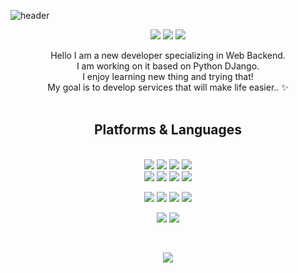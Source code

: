 ![header](https://capsule-render.vercel.app/api?type=waving&reversal=true&color=0:F9957F,100:F2F5D0&height=300&section=header&desc=Hi-there!%20Welcome%20&text=Dahee's%20Github&fontSize=50&animation=twinkling&fontAlignY=40&descAlignY=53)


<div align=center> 
  <p>
  <a href="https://dahee0628.tistory.com/" target="_blank"><img src="https://img.shields.io/badge/Blog-DD0B78?style=flat-square&logo=GitHub%20Sponsors&logoColor=white"/></a>
  <a href="mailto:ekgml3219@gmail.com" target="_blank"><img src="https://img.shields.io/badge/ekgml3219@gmail.com-EA4335?style=flat-square&logo=Gmail&logoColor=white"/></a>
  <a href="https://www.linkedin.com/in/%EB%8B%A4%ED%9D%AC-%EB%B0%95-68109b22a/" target="_blank"><img src="https://img.shields.io/badge/DaheePark-0A66C2?style=flat-square&logo=Linkedin&logoColor=white"/></a>
  
</p>
<p>
  Hello I am a new developer specializing in Web Backend.<br>
  I am working on it based on Python DJango.<br>
  I enjoy learning new thing and trying that!<br>
  My goal is to develop services that will make life easier.. ✨ <br/><br/>
</p>

  
  
## Platforms & Languages
<p>
  
<!--   <img src="https://img.shields.io/badge/java-007396?style=for-the-badge&logo=java&logoColor=white">  -->
<!--   <img src="https://img.shields.io/badge/c++-00599C?style=for-the-badge&logo=c%2B%2B&logoColor=white"> -->
  <br>
    <img src="https://img.shields.io/badge/python-3776AB?style=for-the-badge&logo=python&logoColor=white"> 
    <img src="https://img.shields.io/badge/django-092E20?style=for-the-badge&logo=django&logoColor=white">
    <img src="https://img.shields.io/badge/flask-000000?style=for-the-badge&logo=flask&logoColor=white">
    <img src="https://img.shields.io/badge/bootstrap-7952B3?style=for-the-badge&logo=bootstrap&logoColor=white">
  <br>  
    <img src="https://img.shields.io/badge/html5-E34F26?style=for-the-badge&logo=html5&logoColor=white"> 
    <img src="https://img.shields.io/badge/css-1572B6?style=for-the-badge&logo=css3&logoColor=white"> 
    <img src="https://img.shields.io/badge/javascript-F7DF1E?style=for-the-badge&logo=javascript&logoColor=black"> 
    <img src="https://img.shields.io/badge/jquery-0769AD?style=for-the-badge&logo=jquery&logoColor=white">
  <br>
</p>
<p>
  <img src="https://img.shields.io/badge/aws-333664?style=for-the-badge&logo=amazon-aws&logoColor=white">
  <img src="https://img.shields.io/badge/Mysql-E6B91E?style=for-the-badge&logo=MySql&logoColor=white">
  <img src="https://img.shields.io/badge/Docker-2496ED7?style=for-the-badge&logo=Docker&logoColor=white">
  <img src="https://img.shields.io/badge/mongoDB-47A248?style=for-the-badge&logo=MongoDB&logoColor=white">
</p>
<p>
  <img src="https://img.shields.io/badge/github-181717?style=for-the-badge&logo=github&logoColor=white">
  <img src="https://img.shields.io/badge/git-F05032?style=for-the-badge&logo=git&logoColor=white">
</p>
</div>
</div>
<br>
<p align="center">
  <a href="https://hits.seeyoufarm.com"><img src="https://hits.seeyoufarm.com/api/count/incr/badge.svg?url=https%3A%2F%2Fgithub.com%2Fhi-there-insahae&count_bg=%23ED6DA3&title_bg=%2386757E&icon=github.svg&icon_color=%23E1DEDE&title=hits&edge_flat=false"/></a>
</p>
<!--
**hi-there-insahae/hi-there-insahae** is a ✨ _special_ ✨ repository because its `README.md` (this file) appears on your GitHub profile.

Here are some ideas to get you started:

- 🔭 I’m currently working on ...
- 🌱 I’m currently learning ...
- 👯 I’m looking to collaborate on ...
- 🤔 I’m looking for help with ...
- 💬 Ask me about ...
- 📫 How to reach me: ...
- 😄 Pronouns: ...
- ⚡ Fun fact: ...
-->
